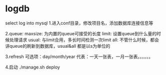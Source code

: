 # logdb
select log into mysql
1.进入conf目录，修改项目名，添加数据库连接信息等

2.queue: 
	maxsize: 为内置的queue可接受的长度
	limit: 设置queue到什么量的时候处理请求
	usual: 与limit合用，多长时间检测一次limit
	all:   不管什么时候，都会讲queue的刷新到数据库，usual&all 都是以s为单位的

3.refresh
	可选项：day/month/year  代表：一天一张表，一月一张表。。。。。。

4.启动
	./manage.sh deploy
